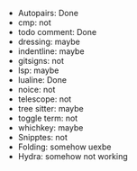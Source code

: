
- Autopairs: Done
- cmp: not
- todo comment: Done
- dressing: maybe
- indentline: maybe
- gitsigns: not
- lsp: maybe
- lualine: Done
- noice: not
- telescope: not
- tree sitter: maybe
- toggle term: not
- whichkey: maybe
- Snipptes: not
- Folding: somehow uexbe
- Hydra: somehow not working
